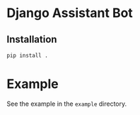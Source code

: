 # Django Assistant Bot

## Installation

```bash
pip install .
```

# Example

See the example in the `example` directory.